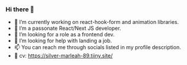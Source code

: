 ### Hi there 👋

- 🔭 I’m currently working on react-hook-form and animation libraries.
- 🌱 I’m a passonate React/Next JS developer.
- 👯 I’m looking for a role as a frontend dev.
- 🤔 I’m looking for help with landing a job.
- 📫 You can reach me through socials listed in my profile description.
- 📃 cv: https://silver-marleah-89.tiiny.site/
